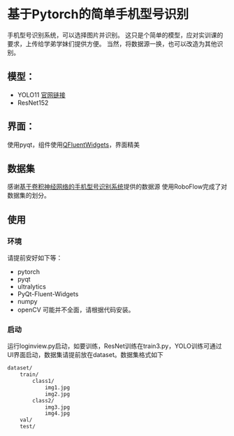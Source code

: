 # 基于Pytorch的简单手机型号识别
手机型号识别系统，可以选择图片并识别。
这只是个简单的模型，应对实训课的要求，上传给学弟学妹们提供方便。
当然，将数据源一换，也可以改造为其他识别。
## 模型：
- YOLO11 [官网链接](https://docs.ultralytics.com/zh/models/yolo11/#usage-examples)
- ResNet152
## 界面：
使用pyqt，组件使用[QFluentWidgets](https://qfluentwidgets.com/)，界面精美
## 数据集
感谢[基于卷积神经网络的手机型号识别系统](https://github.com/haotian02/Mobile-phone-model-recognition-system-based-on-convolutional-neural-network)提供的数据源
使用RoboFlow完成了对数据集的划分。
## 使用
### 环境
请提前安好如下等：
- pytorch
- pyqt
- ultralytics
- PyQt-Fluent-Widgets
- numpy
- openCV
可能并不全面，请根据代码安装。
### 启动
运行loginview.py启动，如要训练，ResNet训练在train3.py，YOLO训练可通过UI界面启动，数据集请提前放在dataset。数据集格式如下
```bash
dataset/
    train/
        class1/
            img1.jpg
            img2.jpg
        class2/
            img3.jpg
            img4.jpg
    val/
    test/
```
